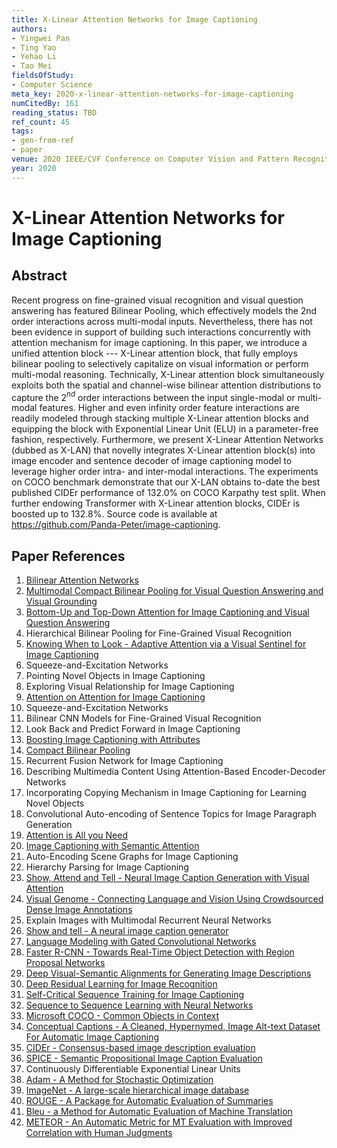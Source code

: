 ```yaml
---
title: X-Linear Attention Networks for Image Captioning
authors:
- Yingwei Pan
- Ting Yao
- Yehao Li
- Tao Mei
fieldsOfStudy:
- Computer Science
meta_key: 2020-x-linear-attention-networks-for-image-captioning
numCitedBy: 161
reading_status: TBD
ref_count: 45
tags:
- gen-from-ref
- paper
venue: 2020 IEEE/CVF Conference on Computer Vision and Pattern Recognition (CVPR)
year: 2020
---
```


# X-Linear Attention Networks for Image Captioning

## Abstract

Recent progress on fine-grained visual recognition and visual question answering has featured Bilinear Pooling, which effectively models the 2nd order interactions across multi-modal inputs. Nevertheless, there has not been evidence in support of building such interactions concurrently with attention mechanism for image captioning. In this paper, we introduce a unified attention block --- X-Linear attention block, that fully employs bilinear pooling to selectively capitalize on visual information or perform multi-modal reasoning. Technically, X-Linear attention block simultaneously exploits both the spatial and channel-wise bilinear attention distributions to capture the 2$^{nd}$ order interactions between the input single-modal or multi-modal features. Higher and even infinity order feature interactions are readily modeled through stacking multiple X-Linear attention blocks and equipping the block with Exponential Linear Unit (ELU) in a parameter-free fashion, respectively. Furthermore, we present X-Linear Attention Networks (dubbed as X-LAN) that novelly integrates X-Linear attention block(s) into image encoder and sentence decoder of image captioning model to leverage higher order intra- and inter-modal interactions. The experiments on COCO benchmark demonstrate that our X-LAN obtains to-date the best published CIDEr performance of 132.0% on COCO Karpathy test split. When further endowing Transformer with X-Linear attention blocks, CIDEr is boosted up to 132.8%. Source code is available at https://github.com/Panda-Peter/image-captioning.

## Paper References

1. [Bilinear Attention Networks](2018-bilinear-attention-networks)
2. [Multimodal Compact Bilinear Pooling for Visual Question Answering and Visual Grounding](2016-multimodal-compact-bilinear-pooling-for-visual-question-answering-and-visual-grounding)
3. [Bottom-Up and Top-Down Attention for Image Captioning and Visual Question Answering](2018-bottom-up-and-top-down-attention-for-image-captioning-and-visual-question-answering)
4. Hierarchical Bilinear Pooling for Fine-Grained Visual Recognition
5. [Knowing When to Look - Adaptive Attention via a Visual Sentinel for Image Captioning](2017-knowing-when-to-look-adaptive-attention-via-a-visual-sentinel-for-image-captioning)
6. Squeeze-and-Excitation Networks
7. Pointing Novel Objects in Image Captioning
8. Exploring Visual Relationship for Image Captioning
9. [Attention on Attention for Image Captioning](2019-attention-on-attention-for-image-captioning)
10. Squeeze-and-Excitation Networks
11. Bilinear CNN Models for Fine-Grained Visual Recognition
12. Look Back and Predict Forward in Image Captioning
13. [Boosting Image Captioning with Attributes](2017-boosting-image-captioning-with-attributes)
14. [Compact Bilinear Pooling](2016-compact-bilinear-pooling)
15. Recurrent Fusion Network for Image Captioning
16. Describing Multimedia Content Using Attention-Based Encoder-Decoder Networks
17. Incorporating Copying Mechanism in Image Captioning for Learning Novel Objects
18. Convolutional Auto-encoding of Sentence Topics for Image Paragraph Generation
19. [Attention is All you Need](2017-attention-is-all-you-need)
20. [Image Captioning with Semantic Attention](2016-image-captioning-with-semantic-attention)
21. Auto-Encoding Scene Graphs for Image Captioning
22. Hierarchy Parsing for Image Captioning
23. [Show, Attend and Tell - Neural Image Caption Generation with Visual Attention](2015-show-attend-and-tell-neural-image-caption-generation-with-visual-attention)
24. [Visual Genome - Connecting Language and Vision Using Crowdsourced Dense Image Annotations](2016-visual-genome-connecting-language-and-vision-using-crowdsourced-dense-image-annotations)
25. Explain Images with Multimodal Recurrent Neural Networks
26. [Show and tell - A neural image caption generator](2015-show-and-tell-a-neural-image-caption-generator)
27. [Language Modeling with Gated Convolutional Networks](2017-language-modeling-with-gated-convolutional-networks)
28. [Faster R-CNN - Towards Real-Time Object Detection with Region Proposal Networks](2015-faster-r-cnn-towards-real-time-object-detection-with-region-proposal-networks)
29. [Deep Visual-Semantic Alignments for Generating Image Descriptions](2017-deep-visual-semantic-alignments-for-generating-image-descriptions)
30. [Deep Residual Learning for Image Recognition](2016-deep-residual-learning-for-image-recognition)
31. [Self-Critical Sequence Training for Image Captioning](2017-self-critical-sequence-training-for-image-captioning)
32. [Sequence to Sequence Learning with Neural Networks](2014-sequence-to-sequence-learning-with-neural-networks)
33. [Microsoft COCO - Common Objects in Context](2014-microsoft-coco-common-objects-in-context)
34. [Conceptual Captions - A Cleaned, Hypernymed, Image Alt-text Dataset For Automatic Image Captioning](2018-conceptual-captions-a-cleaned-hypernymed-image-alt-text-dataset-for-automatic-image-captioning)
35. [CIDEr - Consensus-based image description evaluation](2015-cider-consensus-based-image-description-evaluation)
36. [SPICE - Semantic Propositional Image Caption Evaluation](2016-spice-semantic-propositional-image-caption-evaluation)
37. Continuously Differentiable Exponential Linear Units
38. [Adam - A Method for Stochastic Optimization](2015-adam-a-method-for-stochastic-optimization)
39. [ImageNet - A large-scale hierarchical image database](2009-imagenet-a-large-scale-hierarchical-image-database)
40. [ROUGE - A Package for Automatic Evaluation of Summaries](2004-rouge-a-package-for-automatic-evaluation-of-summaries)
41. [Bleu - a Method for Automatic Evaluation of Machine Translation](2002-bleu-a-method-for-automatic-evaluation-of-machine-translation)
42. [METEOR - An Automatic Metric for MT Evaluation with Improved Correlation with Human Judgments](2005-meteor-an-automatic-metric-for-mt-evaluation-with-improved-correlation-with-human-judgments)

